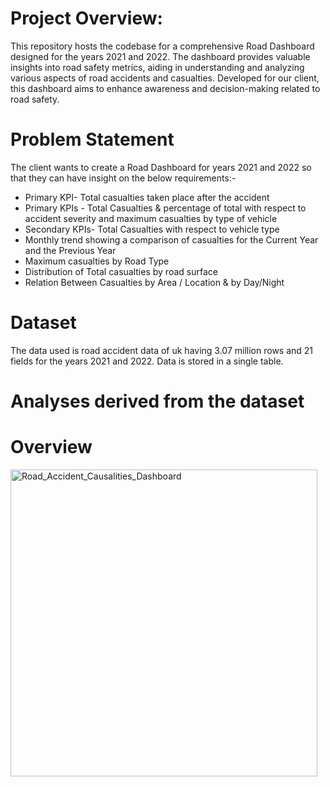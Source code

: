 

# Project Overview:
This repository hosts the codebase for a comprehensive Road Dashboard designed for the years 2021 and 2022. The dashboard provides valuable insights into road safety metrics, aiding in understanding and analyzing various aspects of road accidents and casualties. Developed for our client, this dashboard aims to enhance awareness and decision-making related to road safety.

# Problem Statement
The client wants to create a Road Dashboard for years 2021 and 2022 so that they can have insight on the below requirements:-

* Primary KPI- Total casualties taken place after the accident
* Primary KPIs - Total Casualties & percentage of total with respect to accident severity and maximum casualties by type of vehicle
* Secondary KPIs- Total Casualties with respect to vehicle type
* Monthly trend showing a comparison of casualties for the Current Year and the Previous Year
* Maximum casualties by Road Type
* Distribution of Total casualties by road surface
* Relation Between Casualties by Area / Location & by Day/Night
# Dataset
The data used is road accident data of uk having 3.07 million rows and 21 fields for the years 2021 and 2022. Data is stored in a single table.

# Analyses derived from the dataset
# Overview

<img width="491" alt="Road_Accident_Causalities_Dashboard" src="https://github.com/jaya-karanam/Road_Accidents_Dashboard_Excel_project-/assets/165159631/d67a465f-cdc8-4413-b0c9-355af21d0332">
